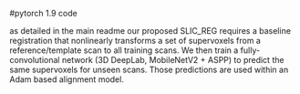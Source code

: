 #pytorch 1.9 code

as detailed in the main readme our proposed SLIC_REG requires a baseline registration that nonlinearly transforms a set of supervoxels from a reference/template scan to all training scans. We then train a fully-convolutional network (3D DeepLab, MobileNetV2 + ASPP) to predict the same supervoxels for unseen scans. Those predictions are used within an Adam based alignment model.  
